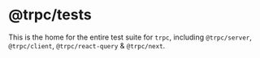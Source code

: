# @trpc/tests

This is the home for the entire test suite for `trpc`, including `@trpc/server`, `@trpc/client`, `@trpc/react-query` & `@trpc/next`.
